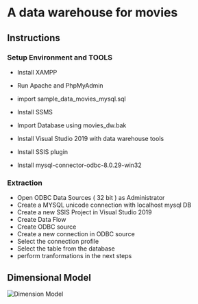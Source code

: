 # A data warehouse for movies

## Instructions

### Setup Environment and TOOLS

 - Install XAMPP
 - Run Apache and PhpMyAdmin
 - import sample_data_movies_mysql.sql
 
 - Install SSMS
 - Import Database using movies_dw.bak

 - Install Visual Studio 2019 with data warehouse tools
 - Install SSIS plugin
 - Install mysql-connector-odbc-8.0.29-win32


### Extraction

 - Open ODBC Data Sources ( 32 bit ) as Administrator
 - Create a MYSQL unicode connection with localhost mysql DB
 - Create a new SSIS Project in Visual Studio 2019
 - Create Data Flow
 - Create ODBC source
 - Create a new connection in ODBC source
 - Select the connection profile
 - Select the table from the database
 - perform tranformations in the next steps

## Dimensional Model
![Dimension Model](https://raw.githubusercontent.com/Th3Un1qu3M4n/movies_datawarehouse/main/Dimension_Diagram.png)
